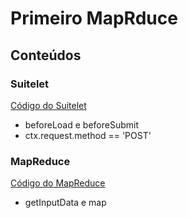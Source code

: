 # Primeiro MapRduce

## Conteúdos

### Suitelet
[Código do Suitelet](./Ex3_Suitelet.js)
* beforeLoad e beforeSubmit
* ctx.request.method == 'POST'

### MapReduce
[Código do MapReduce](./Ex3_MapReduce.js)
* getInputData e map
